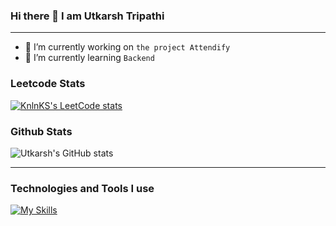 ### Hi there 👋  I am Utkarsh Tripathi
<hr>

- 🔭 I’m currently working on ```the project Attendify```
- 🌱 I’m currently learning ``` Backend ```  

### Leetcode Stats
[![KnlnKS's LeetCode stats](https://leetcode-stats-six.vercel.app/?username=utkarshilh&theme=dark)](https://github.com/KnlnKS/leetcode-stats)

### Github Stats
![Utkarsh's GitHub stats](https://github-readme-stats.vercel.app/api?username=utkarshilh&theme=dark&show_icons=true)

<hr>



### Technologies and Tools I use
[![My Skills](https://skillicons.dev/icons?i=c,cpp,html,css,js,react,mysql)](https://skillicons.dev)


